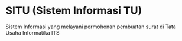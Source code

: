 # SITU (Sistem Informasi TU)
Sistem Informasi yang melayani permohonan pembuatan surat di Tata Usaha Informatika ITS
